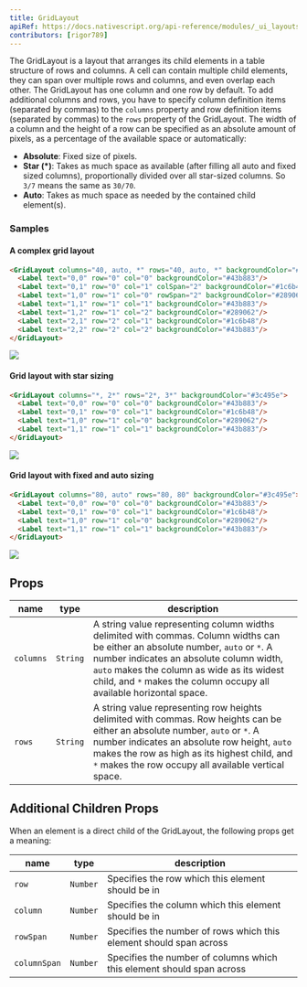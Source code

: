 ```yaml
---
title: GridLayout
apiRef: https://docs.nativescript.org/api-reference/modules/_ui_layouts_grid_layout_
contributors: [rigor789]
---
```


The GridLayout is a layout that arranges its child elements in a table structure of rows and columns. A cell can contain multiple child elements, they can span over multiple rows and columns, and even overlap each other. The GridLayout has one column and one row by default. To add additional columns and rows, you have to specify column definition items (separated by commas) to the `columns` property and row definition items (separated by commas) to the `rows` property of the GridLayout. The width of a column and the height of a row can be specified as an absolute amount of pixels, as a percentage of the available space or automatically:

- **Absolute**: Fixed size of pixels.
- **Star (*)**: Takes as much space as available (after filling all auto and fixed sized columns), proportionally divided over all star-sized columns. So `3/7` means the same as `30/70`.
- **Auto**: Takes as much space as needed by the contained child element(s).

### Samples

#### A complex grid layout

```html
<GridLayout columns="40, auto, *" rows="40, auto, *" backgroundColor="#3c495e">
  <Label text="0,0" row="0" col="0" backgroundColor="#43b883"/>
  <Label text="0,1" row="0" col="1" colSpan="2" backgroundColor="#1c6b48"/>
  <Label text="1,0" row="1" col="0" rowSpan="2" backgroundColor="#289062"/>
  <Label text="1,1" row="1" col="1" backgroundColor="#43b883"/>
  <Label text="1,2" row="1" col="2" backgroundColor="#289062"/>
  <Label text="2,1" row="2" col="1" backgroundColor="#1c6b48"/>
  <Label text="2,2" row="2" col="2" backgroundColor="#43b883"/>
</GridLayout>
```
<img class="md:w-1/2 lg:w-1/3" src="https://art.nativescript-vue.org/layouts/grid_layout.svg" />

#### Grid layout with star sizing

```html
<GridLayout columns="*, 2*" rows="2*, 3*" backgroundColor="#3c495e">
  <Label text="0,0" row="0" col="0" backgroundColor="#43b883"/>
  <Label text="0,1" row="0" col="1" backgroundColor="#1c6b48"/>
  <Label text="1,0" row="1" col="0" backgroundColor="#289062"/>
  <Label text="1,1" row="1" col="1" backgroundColor="#43b883"/>
</GridLayout>
```
<img class="md:w-1/2 lg:w-1/3" src="https://art.nativescript-vue.org/layouts/grid_layout_star_sizing.svg" />

#### Grid layout with fixed and auto sizing

```html
<GridLayout columns="80, auto" rows="80, 80" backgroundColor="#3c495e">
  <Label text="0,0" row="0" col="0" backgroundColor="#43b883"/>
  <Label text="0,1" row="0" col="1" backgroundColor="#1c6b48"/>
  <Label text="1,0" row="1" col="0" backgroundColor="#289062"/>
  <Label text="1,1" row="1" col="1" backgroundColor="#43b883"/>
</GridLayout>
```
<img class="md:w-1/2 lg:w-1/3" src="https://art.nativescript-vue.org/layouts/grid_layout_fixed_auto.svg" />


## Props

| name | type | description |
|------|------|-------------|
`columns` | `String` | A string value representing column widths delimited with commas. Column widths can be either an absolute number, `auto` or `*`. A number indicates an absolute column width, `auto` makes the column as wide as its widest child, and `*` makes the column occupy all available horizontal space.
`rows` | `String` | A string value representing row heights delimited with commas. Row heights can be either an absolute number, `auto` or `*`. A number indicates an absolute row height, `auto` makes the row as high as its highest child, and `*` makes the row occupy all available vertical space.


## Additional Children Props

When an element is a direct child of the GridLayout, the following
props get a meaning:

| name | type | description |
|------|------|-------------|
`row` | `Number` | Specifies the row which this element should be in
`column` | `Number` | Specifies the column which this element should be in
`rowSpan` | `Number` | Specifies the number of rows which this element should span across
`columnSpan` | `Number` | Specifies the number of columns which this element should span across
